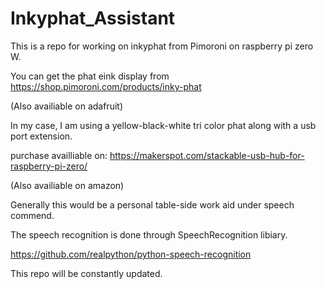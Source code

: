 # Inkyphat_Assistant

This is a repo for working on inkyphat from Pimoroni on raspberry pi zero W.

You can get the phat eink display from https://shop.pimoroni.com/products/inky-phat

(Also availiable on adafruit)

In my case, I am using a yellow-black-white tri color phat along with a usb port extension.

purchase availliable on: https://makerspot.com/stackable-usb-hub-for-raspberry-pi-zero/

(Also availiable on amazon)

Generally this would be a personal table-side work aid under speech commend.

The speech recognition is done through SpeechRecognition libiary.

https://github.com/realpython/python-speech-recognition

This repo will be constantly updated.
